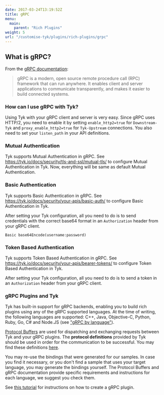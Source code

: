 ```yaml
---
date: 2017-03-24T13:19:52Z
title: gRPC
menu:
  main:
    parent: "Rich Plugins"
weight: 5
url: "/customise-tyk/plugins/rich-plugins/grpc"
---
```

## What is gRPC?
From the [gRPC documentation][1]:

> gRPC is a modern, open source remote procedure call (RPC) framework that can run anywhere. It enables client and server applications to communicate transparently, and makes it easier to build connected systems.

### How can I use gRPC with Tyk?

Using Tyk with your gRPC client and server is very easy. Since gRPC uses HTTP/2, you need to enable it by setting `enable_http2=true` for `Downstream-Tyk` and `proxy_enable_http2=true` for `Tyk-Upstream` connections. You also need to set your `listen_path` in your API definitions. 

### Mutual Authentication
Tyk supports Mutual Authentication in gRPC. See https://tyk.io/docs/security/tls-and-ssl/mutual-tls/ to configure Mutual Authentication in Tyk. Now, everything will be same as default Mutual Authentication.

### Basic Authentication
Tyk supports Basic Authentication in gRPC. See https://tyk.io/docs/security/your-apis/basic-auth/ to configure Basic Authentication in Tyk. 

After setting your Tyk configuration, all you need to do is to send credentials with the correct base64 format in an `Authorization` header from your gRPC client. 

`Basic base64Encode(username:password)`

### Token Based Authentication
Tyk supports Token Based Authentication in gRPC. See https://tyk.io/docs/security/your-apis/bearer-tokens/ to configure Token Based Authentication in Tyk. 

After setting your Tyk configuration, all you need to do is to send a token in an `Authorization` header from your gRPC client.

### gRPC Plugins and Tyk
Tyk has built-in support for gRPC backends, enabling you to build rich plugins using any of the gRPC supported languages. At the time of writing, the following languages are supported: C++, Java, Objective-C, Python, Ruby, Go, C# and Node.JS (see ["gRPC by language"][2]).

[Protocol Buffers][3] are used for dispatching and exchanging requests between Tyk and your gRPC plugins. The **protocol definitions** provided by Tyk should be used in order for the communication to be successful. You may find these definitions [here][4].

You may re-use the bindings that were generated for our samples. In case you find it necessary, or you don't find a sample that uses your target language, you may generate the bindings yourself. The Protocol Buffers and gRPC documentation provide specific requirements and instructions for each language, we suggest you check them.

See [this tutorial][5] for instructions on how to create a gRPC plugin.

 [1]: http://www.grpc.io/faq/ 
 [2]: http://www.grpc.io/docs/
 [3]: https://developers.google.com/protocol-buffers/
 [4]: https://github.com/TykTechnologies/tyk-protobuf
 [5]: /docs/customise-tyk/plugins/rich-plugins/grpc/tutorial-add-grpc-plugin-api/